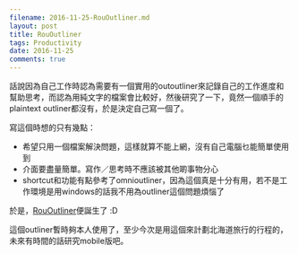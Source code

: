 ```yaml
---
filename: 2016-11-25-RouOutliner.md
layout: post
title: RouOutliner
tags: Productivity
date: 2016-11-25
comments: true
---
```


話說因為自己工作時認為需要有一個實用的outoutliner來記錄自己的工作進度和幫助思考，而認為用純文字的檔案會比較好，然後研究了一下，竟然一個順手的plaintext outliner都沒有，於是決定自己寫一個了。  

寫這個時想的只有幾點：

* 希望只用一個檔案解決問題，這樣就算不能上網，沒有自己電腦乜能簡單使用到
* 介面要盡量簡單。寫作／思考時不應該被其他啲事物分心
* shortcut和功能有點參考了omnioutliner，因為這個真是十分有用，若不是工作環境是用windows的話我不用為outliner這個問題煩惱了

於是，[RouOutliner](https://rououtliner.github.io)便誕生了 :D

這個outliner暫時夠本人使用了，至少今次是用這個來計劃北海道旅行的行程的，未來有時間的話研究mobile版吧。